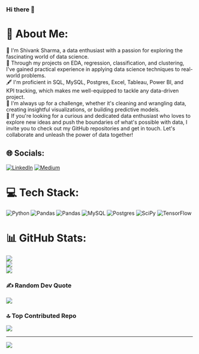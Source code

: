 ### Hi there 👋

# 💫 About Me:
🙂  I'm Shivank Sharma, a data enthusiast with a passion for exploring the fascinating world of data science.<br>🌱  Through my projects on EDA, regression, classification, and clustering, I've gained practical experience in applying data science techniques to real-world problems.<br>🖋️  I'm proficient in SQL, MySQL, Postgres, Excel, Tableau, Power BI, and KPI tracking, which makes me well-equipped to tackle any data-driven project.<br>🥷  I'm always up for a challenge, whether it's cleaning and wrangling data, creating insightful visualizations, or building predictive models.<br>🤝  If you're looking for a curious and dedicated data enthusiast who loves to explore new ideas and push the boundaries of what's possible with data, I invite you to check out my GitHub repositories and get in touch. Let's collaborate and unleash the power of data together!


## 🌐 Socials:
[![LinkedIn](https://img.shields.io/badge/LinkedIn-%230077B5.svg?logo=linkedin&logoColor=white)](https://linkedin.com/in/shivank-sharma-23ds) [![Medium](https://img.shields.io/badge/Medium-12100E?logo=medium&logoColor=white)](https://medium.com/@@shivank_sharma) 

# 💻 Tech Stack:
![Python](https://img.shields.io/badge/python-3670A0?style=for-the-badge&logo=python&logoColor=ffdd54) ![Pandas](https://img.shields.io/badge/pandas-%23150458.svg?style=for-the-badge&logo=pandas&logoColor=white) ![Pandas](https://img.shields.io/badge/pandas-%23150458.svg?style=for-the-badge&logo=pandas&logoColor=white) ![MySQL](https://img.shields.io/badge/mysql-%2300f.svg?style=for-the-badge&logo=mysql&logoColor=white) ![Postgres](https://img.shields.io/badge/postgres-%23316192.svg?style=for-the-badge&logo=postgresql&logoColor=white) ![SciPy](https://img.shields.io/badge/SciPy-%230C55A5.svg?style=for-the-badge&logo=scipy&logoColor=%white) ![TensorFlow](https://img.shields.io/badge/TensorFlow-%23FF6F00.svg?style=for-the-badge&logo=TensorFlow&logoColor=white)
# 📊 GitHub Stats:
![](https://github-readme-stats.vercel.app/api?username=Shivankb&theme=react&hide_border=false&include_all_commits=true&count_private=false)<br/>
![](https://github-readme-streak-stats.herokuapp.com/?user=Shivankb&theme=react&hide_border=false)<br/>
![](https://github-readme-stats.vercel.app/api/top-langs/?username=Shivankb&theme=react&hide_border=false&include_all_commits=true&count_private=false&layout=compact)

### ✍️ Random Dev Quote
![](https://quotes-github-readme.vercel.app/api?type=horizontal&theme=gruvbox)

### 🔝 Top Contributed Repo
![](https://github-contributor-stats.vercel.app/api?username=Shivankb&limit=5&theme=tokyonight&combine_all_yearly_contributions=true)

---
[![](https://visitcount.itsvg.in/api?id=Shivankb&icon=0&color=0)](https://visitcount.itsvg.in)

<!-- Proudly created with GPRM ( https://gprm.itsvg.in ) -->
